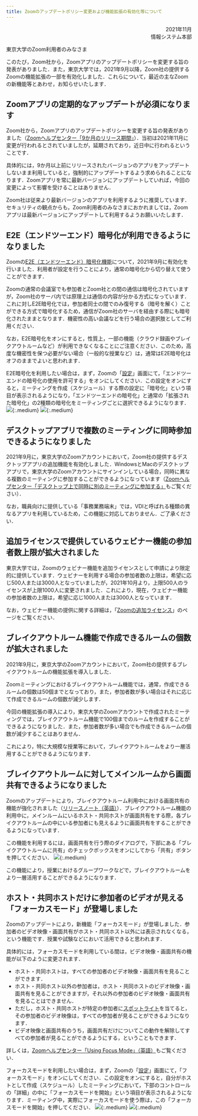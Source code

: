 ```yaml
---
title: Zoomのアップデートポリシー変更および機能拡張の有効化等について
---
```


<div style="text-align:right;">
<div>2021年11月</div>
<div>情報システム本部</div>
</div>

東京大学のZoom利用者のみなさま

このたび，Zoom社から，Zoomアプリのアップデートポリシーを変更する旨の発表がありました．また，東京大学では，2021年9月以降，Zoom社の提供するZoomの機能拡張の一部を有効化しました．これらについて，最近の主なZoomの新機能等とあわせ，お知らせいたします．

## Zoomアプリの定期的なアップデートが必須になります

Zoom社から，Zoomアプリのアップデートポリシーを変更する旨の発表がありました（[Zoomヘルプセンター「9か月のリリース期間」](https://support.zoom.us/hc/ja/articles/360059429231-9-%E3%81%8B%E6%9C%88%E3%81%AE%E3%83%AA%E3%83%AA%E3%83%BC%E3%82%B9%E6%9C%9F%E9%96%93)）．当初は2021年11月に変更が行われるとされていましたが，延期されており，近日中に行われるということです．

具体的には，9か月以上前にリリースされたバージョンのアプリをアップデートしないまま利用していると，強制的にアップデートするよう求められることになります．Zoomアプリを常に最新バージョンにアップデートしていれば，今回の変更によって影響を受けることはありません．

Zoom社は従来より最新バージョンのアプリを利用するように推奨しています．セキュリティの観点からも，Zoom利用者のみなさまにおかれましては，Zoomアプリは最新バージョンにアップデートして利用するようお願いいたします．

## E2E（エンドツーエンド）暗号化が利用できるようになりました

Zoomの[E2E（エンドツーエンド）暗号化機能](https://support.zoom.us/hc/ja/articles/360048660871-%E3%83%9F%E3%83%BC%E3%83%86%E3%82%A3%E3%83%B3%E3%82%B0%E3%81%A7%E3%81%AE%E3%82%A8%E3%83%B3%E3%83%89%E3%83%84%E3%83%BC%E3%82%A8%E3%83%B3%E3%83%89%E6%9A%97%E5%8F%B7%E5%8C%96-E2EE-)について，2021年9月に有効化を行いました．利用者が設定を行うことにより，通常の暗号化から切り替えて使うことができます．

Zoomの通常の会議室でも参加者とZoom社との間の通信は暗号化されていますが，Zoom社のサーバ内では原理上は通信の内容が分かる方式になっています．これに対しE2E暗号化では，参加者同士の間でのみ復号する（暗号を解く）ことができる方式で暗号化するため，通信がZoom社のサーバを経由する際にも暗号化されたままとなります．機密性の高い会議などを行う場合の選択肢としてご利用ください．

なお，E2E暗号化をオンにすると，性質上，一部の機能（クラウド録画やブレイクアウトルームなど）が利用できなくなることにご注意ください．このため，高度な機密性を保つ必要がない場合（一般的な授業など）は，通常はE2E暗号化はオフのままでよいと思われます．

E2E暗号化を利用したい場合は，まず，Zoomの「[設定](https://u-tokyo-ac-jp.zoom.us/profile/setting)」画面にて，「エンドツーエンドの暗号化の使用を許可する」をオンにしてください．この設定をオンにすると，ミーティングを作成（スケジュール）する際の設定に「暗号化」という項目が表示されるようになり，「エンドツーエンドの暗号化」と通常の「拡張された暗号化」の2種類の暗号化をミーティングごとに選択できるようになります．
![](image/zoom-e2ee-settings.png){:.medium}
![](image/zoom-e2ee-meeting.png){:.medium}

## デスクトップアプリで複数のミーティングに同時参加できるようになりました

2021年9月に，東京大学のZoomアカウントにおいて，Zoom社の提供するデスクトップアプリの追加機能を有効化しました．WindowsとMacのデスクトップアプリで，東京大学のZoomアカウントにサインインしている場合，同時に異なる複数のミーティングに参加することができるようになっています（[Zoomヘルプセンター「デスクトップ上で同時に別のミーティングに参加する」](https://support.zoom.us/hc/ja/articles/360001120743-%E3%83%87%E3%82%B9%E3%82%AF%E3%83%88%E3%83%83%E3%83%97%E4%B8%8A%E3%81%A7%E5%90%8C%E6%99%82%E3%81%AB%E5%88%A5%E3%81%AE%E3%83%9F%E3%83%BC%E3%83%86%E3%82%A3%E3%83%B3%E3%82%B0%E3%81%AB%E5%8F%82%E5%8A%A0%E3%81%99%E3%82%8B)もご覧ください）．

なお，職員向けに提供している「事務業務端末」では，VDIと呼ばれる種類の異なるアプリを利用しているため，この機能に対応しておりません．ご了承ください．

## 追加ライセンスで提供しているウェビナー機能の参加者数上限が拡大されました

東京大学では，Zoomのウェビナー機能を追加ライセンスとして申請により限定的に提供しています．ウェビナーを利用する場合の参加者数の上限は，希望に応じ500人または3000人となっていましたが，2021年10月より，上限500人のライセンスが上限1000人に変更されました．これにより，現在，ウェビナー機能の参加者数の上限は，希望に応じ1000人または3000人となっています．

なお，ウェビナー機能の提供に関する詳細は，「[Zoomの追加ライセンス](/zoom/license)」のページをご覧ください．

## ブレイクアウトルーム機能で作成できるルームの個数が拡大されました

2021年9月に，東京大学のZoomアカウントにおいて，Zoom社の提供するブレイクアウトルームの機能拡張を導入しました．

Zoomミーティングにおけるブレイクアウトルーム機能では，通常，作成できるルームの個数は50個までとなっており，また，参加者数が多い場合はそれに応じて作成できるルームの個数が減少します．

今回の機能拡張の導入により，東京大学のZoomアカウントで作成されたミーティングでは，ブレイクアウトルーム機能で100個までのルームを作成することができるようになりました．また，参加者数が多い場合でも作成できるルームの個数が減少することはありません．

これにより，特に大規模な授業等において，ブレイクアウトルームをより一層活用することができるようになります．

## ブレイクアウトルームに対してメインルームから画面共有できるようになりました

Zoomのアップデートにより，ブレイクアウトルーム利用中における画面共有の機能が強化されました（[リリースノート（英語）](https://support.zoom.us/hc/en-us/articles/4403110722317-Release-notes-for-June-21-2021)）．ブレイクアウトルーム機能の利用中に，メインルームにいるホスト・共同ホストが画面共有をする際，各ブレイクアウトルームの中にいる参加者にも見えるように画面共有をすることができるようになっています．

この機能を利用するには，画面共有を行う際のダイアログで，下部にある「ブレイクアウトルームに共有」のチェックボックスをオンにしてから「共有」ボタンを押してください．
![](image/zoom-sharing-breakout.png){:.medium}

この機能により，授業におけるグループワークなどで，ブレイクアウトルームをより一層活用することができるようになります．

## ホスト・共同ホストだけに参加者のビデオが見える「フォーカスモード」が登場しました

Zoomのアップデートにより，新機能「フォーカスモード」が登場しました．参加者のビデオ映像・画面共有がホスト・共同ホスト以外には表示されなくなる，という機能です．授業や試験などにおいて活用できると思われます．

具体的には，フォーカスモードを利用している間は，ビデオ映像・画面共有の機能が以下のように変更されます．

- ホスト・共同ホストは，すべての参加者のビデオ映像・画面共有を見ることができます．
- ホスト・共同ホスト以外の参加者は，ホスト・共同ホストのビデオ映像・画面共有を見ることができますが，それ以外の参加者のビデオ映像・画面共有を見ることはできません．
- ただし，ホスト・共同ホストが特定の参加者に[スポットライト](https://support.zoom.us/hc/ja/articles/201362653)を当てると，その参加者のビデオ映像は，すべての参加者が見ることができるようになります．
- ビデオ映像と画面共有のうち，画面共有だけについてこの動作を解除してすべての参加者が見ることができるようにする，ということもできます．

詳しくは，[Zoomヘルプセンター「Using Focus Mode」（英語）](https://support.zoom.us/hc/en-us/articles/360061113751-Using-focus-mode-)もご覧ください．

フォーカスモードを利用したい場合は，まず，Zoomの「[設定](https://u-tokyo-ac-jp.zoom.us/profile/setting)」画面にて，「フォーカスモード」をオンにしてください．この設定をオンにすると，自分がホストとして作成（スケジュール）したミーティングにおいて，下部のコントロールの「詳細」の中に「フォーカスモードを開始」という項目が表示されるようになります．ミーティング中，実際にフォーカスモードを使う際は，この「フォーカスモードを開始」を押してください．
![](image/zoom-focus-settings.png){:.medium}
![](image/zoom-focus-meeting.png){:.medium}
